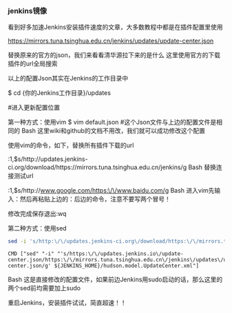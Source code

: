 ###	jenkins镜像
看到好多加速Jenkins安装插件速度的文章，大多数教程中都是在插件配置里使用

https://mirrors.tuna.tsinghua.edu.cn/jenkins/updates/update-center.json

替换原来的官方的json，我们来看看清华源拉下来的是什么 这里使用官方的下载插件的url全局搜索


以上的配置Json其实在Jenkins的工作目录中

$ cd {你的Jenkins工作目录}/updates 

 #进入更新配置位置

第一种方式：使用vim
$ vim default.json   #这个Json文件与上边的配置文件是相同的
Bash
这里wiki和github的文档不用改，我们就可以成功修改这个配置

使用vim的命令，如下，替换所有插件下载的url

:1,$s/http:\/\/updates.jenkins-ci.org\/download/https:\/\/mirrors.tuna.tsinghua.edu.cn\/jenkins/g
Bash
替换连接测试url

:1,$s/http:\/\/www.google.com/https:\/\/www.baidu.com/g
Bash
进入vim先输入：然后再粘贴上边的：后边的命令，注意不要写两个冒号！

修改完成保存退出:wq

第二种方式：使用sed

```sh
sed -i 's/http:\/\/updates.jenkins-ci.org\/download/https:\/\/mirrors.tuna.tsinghua.edu.cn\/jenkins/g' default.json && sed -i 's/http:\/\/www.google.com/https:\/\/www.baidu.com/g' default.json
```

```
CMD ["sed" "-i" "'s/https:\/\/updates.jenkins.io\/update-center.json/https:\/\/mirrors.tuna.tsinghua.edu.cn\/jenkins\/updates\/update-center.json/g' ${JENKINS_HOME}/hudson.model.UpdateCenter.xml"]
```

Bash
这是直接修改的配置文件，如果前边Jenkins用sudo启动的话，那么这里的两个sed前均需要加上sudo

重启Jenkins，安装插件试试，简直超速！！